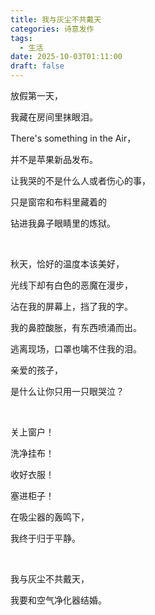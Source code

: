 ```yaml
---
title: 我与灰尘不共戴天
categories: 诗意发作
tags:
  - 生活
date: 2025-10-03T01:11:00
draft: false
---
```


放假第一天，

我藏在房间里抹眼泪。<!--more-->

There's something in the Air，

并不是苹果新品发布。

让我哭的不是什么人或者伤心的事，

只是窗帘和布料里藏着的

钻进我鼻子眼睛里的炼狱。

<br />

秋天，恰好的温度本该美好，

光线下却有白色的恶魔在漫步，

沾在我的屏幕上，挡了我的字。

我的鼻腔酸胀，有东西喷涌而出。

逃离现场，口罩也噙不住我的泪。

亲爱的孩子，

是什么让你只用一只眼哭泣？

<br />

关上窗户！

洗净挂布！

收好衣服！

塞进柜子！

在吸尘器的轰鸣下，

我终于归于平静。

<br />

我与灰尘不共戴天，

我要和空气净化器结婚。
